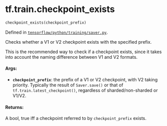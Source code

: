 <div itemscope itemtype="http://developers.google.com/ReferenceObject">
<meta itemprop="name" content="tf.train.checkpoint_exists" />
</div>

# tf.train.checkpoint_exists

``` python
checkpoint_exists(checkpoint_prefix)
```



Defined in [`tensorflow/python/training/saver.py`](https://www.tensorflow.org/code/tensorflow/python/training/saver.py).

Checks whether a V1 or V2 checkpoint exists with the specified prefix.

This is the recommended way to check if a checkpoint exists, since it takes
into account the naming difference between V1 and V2 formats.

#### Args:

* <b>`checkpoint_prefix`</b>: the prefix of a V1 or V2 checkpoint, with V2 taking
    priority.  Typically the result of `Saver.save()` or that of
    `tf.train.latest_checkpoint()`, regardless of sharded/non-sharded or
    V1/V2.

#### Returns:

A bool, true iff a checkpoint referred to by `checkpoint_prefix` exists.